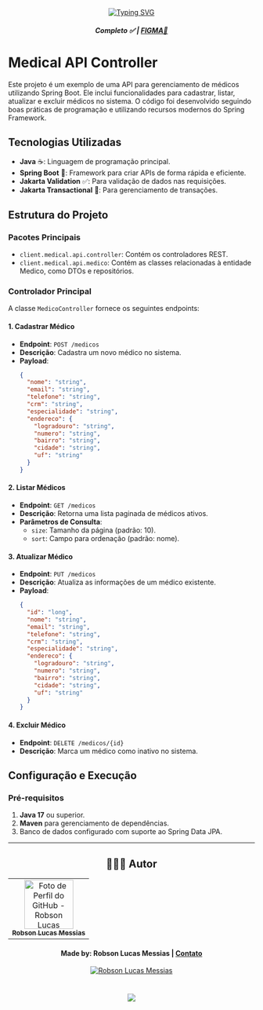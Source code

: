 <div align="center">
  <a href="https://git.io/typing-svg">
    <img src="https://readme-typing-svg.demolab.com?font=Silkscreen&size=20&duration=1500&pause=1000&center=true&vCenter=true&multiline=true&repeat=false&random=false&width=700&height=110&lines=API+MEDICAL" 
    alt="Typing SVG" />
  </a>
  
  <h5 align="center"> 
    <b> Completo ✅ </b> | <a href="https://www.figma.com/design/vSaxzTG4lAqfYbJICvnf8Q/API_Medical?node-id=0-1&t=f3L0ZsehXjotUr6u-1">FIGMA📱</a> 
  </h5>
</div>

# Medical API Controller

Este projeto é um exemplo de uma API para gerenciamento de médicos utilizando Spring Boot. Ele inclui funcionalidades para cadastrar, listar, atualizar e excluir médicos no sistema. O código foi desenvolvido seguindo boas práticas de programação e utilizando recursos modernos do Spring Framework.

## Tecnologias Utilizadas

- **Java** ☕: Linguagem de programação principal.
- **Spring Boot** 🚀: Framework para criar APIs de forma rápida e eficiente.
- **Jakarta Validation** ✅: Para validação de dados nas requisições.
- **Jakarta Transactional** 🔄: Para gerenciamento de transações.

## Estrutura do Projeto

### Pacotes Principais

- `client.medical.api.controller`: Contém os controladores REST.
- `client.medical.api.medico`: Contém as classes relacionadas à entidade Medico, como DTOs e repositórios.

### Controlador Principal

A classe `MedicoController` fornece os seguintes endpoints:

#### 1. **Cadastrar Médico**
- **Endpoint**: `POST /medicos`
- **Descrição**: Cadastra um novo médico no sistema.
- **Payload**:
  ```json
  {
    "nome": "string",
    "email": "string",
    "telefone": "string",
    "crm": "string",
    "especialidade": "string",
    "endereco": {
      "logradouro": "string",
      "numero": "string",
      "bairro": "string",
      "cidade": "string",
      "uf": "string"
    }
  }
  ```

#### 2. **Listar Médicos**
- **Endpoint**: `GET /medicos`
- **Descrição**: Retorna uma lista paginada de médicos ativos.
- **Parâmetros de Consulta**:
  - `size`: Tamanho da página (padrão: 10).
  - `sort`: Campo para ordenação (padrão: nome).

#### 3. **Atualizar Médico**
- **Endpoint**: `PUT /medicos`
- **Descrição**: Atualiza as informações de um médico existente.
- **Payload**:
  ```json
  {
    "id": "long",
    "nome": "string",
    "email": "string",
    "telefone": "string",
    "crm": "string",
    "especialidade": "string",
    "endereco": {
      "logradouro": "string",
      "numero": "string",
      "bairro": "string",
      "cidade": "string",
      "uf": "string"
    }
  }
  ```

#### 4. **Excluir Médico**
- **Endpoint**: `DELETE /medicos/{id}`
- **Descrição**: Marca um médico como inativo no sistema.

## Configuração e Execução

### Pré-requisitos

1. **Java 17** ou superior.
2. **Maven** para gerenciamento de dependências.
3. Banco de dados configurado com suporte ao Spring Data JPA.

---

<div align="center">

## 👩🏻‍💻 Autor <br>

<table>
  <tr>
    <td align="center">
      <a href="https://lucasmessias.vercel.app">
        <img src="https://avatars.githubusercontent.com/u/e?email=robsonlmds@hotmail.com&s=500" width="100px;" title="Autor Robson Lucas Messias" alt="Foto de Perfil do GitHub - Robson Lucas Messias"/><br>
        <sub>
          <b>Robson Lucas Messias</b>
        </sub>
      </a>
    </td>
  </tr>
</table>

</div>
 
<h4 align="center">
  Made by: Robson Lucas Messias | <a href="mailto:robsonlmds@hotmail.com">Contato</a>
</h4>

<p align="center">
  <a href="https://www.linkedin.com/in/r-lucas-messias/">
    <img alt="Robson Lucas Messias" src="https://img.shields.io/badge/LinkedIn-R.Lucas_Messias-0e76a8?style=flat&logoColor=white&logo=linkedin">
  </a>
</p>

<h1 align="center">
<img src="https://readme-typing-svg.herokuapp.com/?font=Silkscreen&size=35&center=true&vCenter=true&width=700&height=70&duration=5000&lines=Obrigado+pela+atenção!;" />
</h1>

